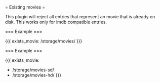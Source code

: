 = Existing movies =

This plugin will reject all entries that represent an movie that is already on disk. This works only for imdb compatible entries.

=== Example ===

{{{
exists_movie: /storage/movies/
}}}

=== Example ===

{{{
exists_movie: 
  - /storage/movies-sd/
  - /storage/movies-hd/
}}}
